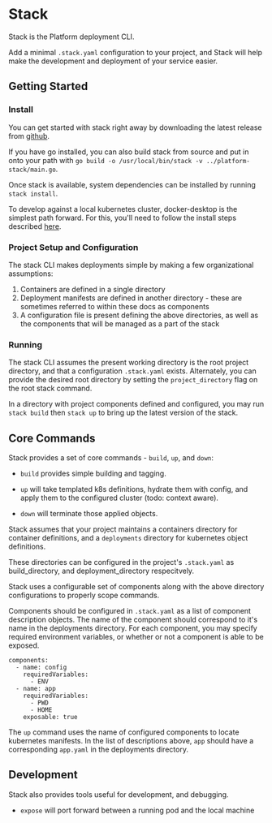 # Stack
Stack is the Platform deployment CLI.

Add a minimal `.stack.yaml` configuration to your project, and Stack will help make the development and deployment 
of your service easier. 

## Getting Started

### Install

You can get started with stack right away by downloading the latest release from [github](https://github.com/altiscope/platform-stack/releases).

If you have go installed, you can also build stack from source and put in onto your path with `go build -o /usr/local/bin/stack -v ../platform-stack/main.go`.

Once stack is available, system dependencies can be installed by running `stack install`.  

To develop against a local kubernetes cluster, docker-desktop is the simplest path forward. 
For this, you'll need to follow the install steps described [here](https://docs.docker.com/docker-for-mac/install/).


### Project Setup and Configuration

The stack CLI makes deployments simple by making a few organizational assumptions:
1) Containers are defined in a single directory
2) Deployment manifests are defined in another directory - these are sometimes referred to within these docs as
components
3) A configuration file is present defining the above directories, as well as the components that will be managed
as a part of the stack

### Running

The stack CLI assumes the present working directory is the root project directory, and that a configuration `.stack.yaml`
exists. Alternately, you can provide the desired root directory by setting the `project_directory` flag on the root stack command.

In a directory with project components defined and configured, you may run `stack build` then `stack up` to bring up the
latest version of the stack.

## Core Commands

Stack provides a set of core commands - `build`, `up`, and `down`:

- `build` provides simple building and tagging.

- `up` will take templated k8s definitions, hydrate them with config, and apply them to the configured cluster (todo: context aware).

- `down` will terminate those applied objects. 

Stack assumes that your project maintains a containers directory for container definitions, and a `deployments` 
directory for kubernetes object definitions.

These directories can be configured in the project's `.stack.yaml` as build_directory, and deployment_directory 
respecitvely.


Stack uses a configurable set of components along with the above directory configurations to properly scope commands.
 

Components should be configured in `.stack.yaml` as a list of component description objects. The name of the component
should correspond to it's name in the deployments directory. For each component, you may specify 
required environment variables, or whether or not a component is able to be exposed.

    components:
      - name: config
        requiredVariables:
          - ENV
      - name: app
        requiredVariables:
          - PWD
          - HOME
        exposable: true


The `up` command uses the name of configured components to locate kubernetes manifests. In the list of descriptions 
above, `app` should have a corresponding `app.yaml` in the deployments directory.



## Development

Stack also provides tools useful for development, and debugging.

- `expose` will port forward between a running pod and the local machine